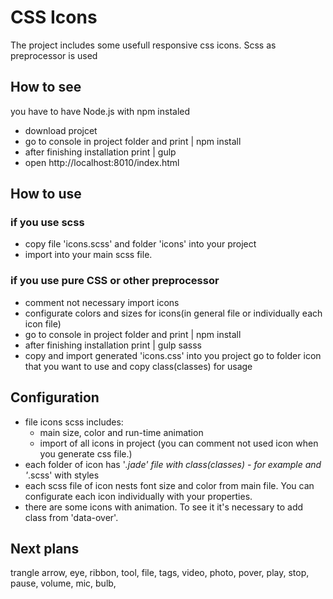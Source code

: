 # CSS Icons
The project includes some usefull responsive css icons. Scss as preprocessor is used

## How to see
you have to have Node.js with npm instaled
 
- download projcet
- go to console in project folder and print 
    | npm install
- after finishing installation print 
    | gulp
- open http://localhost:8010/index.html

## How to use

### if you use scss
- copy file 'icons.scss' and folder 'icons' into your project
- import into your main scss file.

### if you use pure CSS or other preprocessor
- comment not necessary import icons
- configurate colors and sizes for icons(in general file or individually each icon file)
- go to console in project folder and print 
    | npm install
- after finishing installation print 
    | gulp sasss
- copy and import generated 'icons.css' into you project
go to folder icon that you want to use and copy class(classes) for usage

## Configuration
- file icons scss includes:
    - main size, color and run-time animation
    - import of all icons in project (you can comment not used icon when you generate css file.)
- each folder of icon has '*.jade' file with class(classes) - for example and '*.scss' with styles
- each scss file of icon nests font size and color from main file. You can configurate each icon individually with your properties.
- there are some icons with animation. To see it it's necessary to add class from 'data-over'.
## Next plans
trangle arrow, eye, ribbon, tool, file, tags, 
video, photo, pover, play, stop, pause, volume, mic,  bulb, 
